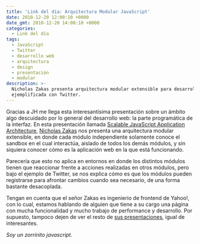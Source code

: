 ```yaml
---
title: 'Link del día: Arquitectura Modular JavaScript'
date: 2010-12-20 12:00:10 +0000
date_gmt: 2010-12-20 14:00:10 +0000
categories:
  - Link del día
tags:
  - JavaScript
  - Twitter
  - desarrollo web
  - arquitectura
  - design
  - presentación
  - modular
description: >-
  Nicholas Zakas presenta arquitectura modular extensible para desarrollo web,
  ejemplificada con Twitter.
---
```



Gracias a JH me llega esta interesantísima presentación sobre un ámbito algo descuidado por lo general del desarrollo web: la parte programática de la interfaz. En esta presentación llamada [Scalable JavaScript Application Architecture](http://www.slideshare.net/nzakas/scalable-javascript-application-architecture), [Nicholas Zakas](http://www.nczonline.net/) nos presenta una arquitectura modular extensible, en donde cada módulo independiente solamente conoce el sandbox en el cual interactúa, aislado de todos los demás módulos, y sin  siquiera conocer cómo es la aplicación web en la que está funcionando.

Parecería que esto no aplica en entornos en donde los distintos módulos tienen que reaccionar frente a acciones realizadas en otros módulos, pero bajo el ejemplo de Twitter, se nos explica cómo es que los módulos pueden registrarse para afrontar cambios cuando sea necesario, de una forma bastante desacoplada.

Tengan en cuenta que el señor Zakas es ingenierio de frontend de Yahoo!, con lo cual, estamos hablando de alguien que tiene a su cargo una página con mucha funcionalidad y mucho trabajo de performance y desarrollo. Por supuesto, tampoco dejen de ver el resto de [sus presentaciones](http://www.slideshare.net/nzakas), igual de interesantes.

_Soy un zorrinito javascript._
